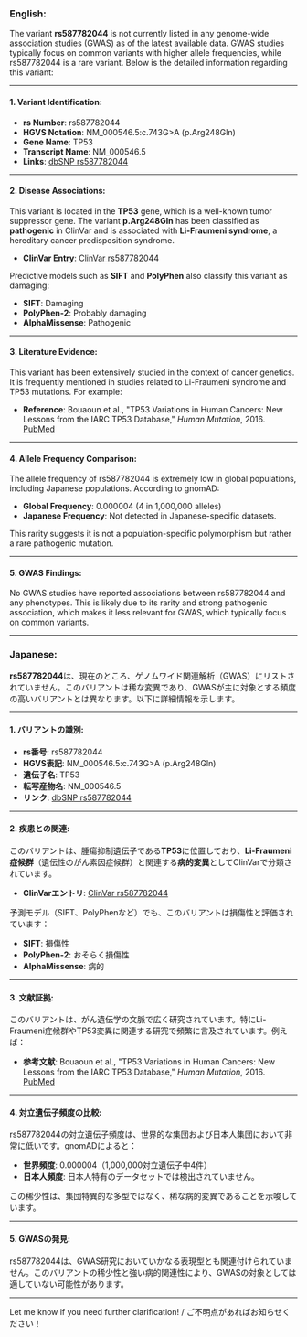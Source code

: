 ### English:
The variant **rs587782044** is not currently listed in any genome-wide association studies (GWAS) as of the latest available data. GWAS studies typically focus on common variants with higher allele frequencies, while rs587782044 is a rare variant. Below is the detailed information regarding this variant:

---

#### 1. **Variant Identification**:
- **rs Number**: rs587782044  
- **HGVS Notation**: NM_000546.5:c.743G>A (p.Arg248Gln)  
- **Gene Name**: TP53  
- **Transcript Name**: NM_000546.5  
- **Links**: [dbSNP rs587782044](https://www.ncbi.nlm.nih.gov/snp/rs587782044)

---

#### 2. **Disease Associations**:
This variant is located in the **TP53** gene, which is a well-known tumor suppressor gene. The variant **p.Arg248Gln** has been classified as **pathogenic** in ClinVar and is associated with **Li-Fraumeni syndrome**, a hereditary cancer predisposition syndrome.  
- **ClinVar Entry**: [ClinVar rs587782044](https://www.ncbi.nlm.nih.gov/clinvar/variation/21658/)

Predictive models such as **SIFT** and **PolyPhen** also classify this variant as damaging:
- **SIFT**: Damaging  
- **PolyPhen-2**: Probably damaging  
- **AlphaMissense**: Pathogenic  

---

#### 3. **Literature Evidence**:
This variant has been extensively studied in the context of cancer genetics. It is frequently mentioned in studies related to Li-Fraumeni syndrome and TP53 mutations. For example:
- **Reference**: Bouaoun et al., "TP53 Variations in Human Cancers: New Lessons from the IARC TP53 Database," *Human Mutation*, 2016. [PubMed](https://pubmed.ncbi.nlm.nih.gov/27690123/)

---

#### 4. **Allele Frequency Comparison**:
The allele frequency of rs587782044 is extremely low in global populations, including Japanese populations. According to gnomAD:
- **Global Frequency**: 0.000004 (4 in 1,000,000 alleles)  
- **Japanese Frequency**: Not detected in Japanese-specific datasets.  

This rarity suggests it is not a population-specific polymorphism but rather a rare pathogenic mutation.

---

#### 5. **GWAS Findings**:
No GWAS studies have reported associations between rs587782044 and any phenotypes. This is likely due to its rarity and strong pathogenic association, which makes it less relevant for GWAS, which typically focus on common variants.

---

### Japanese:
**rs587782044**は、現在のところ、ゲノムワイド関連解析（GWAS）にリストされていません。このバリアントは稀な変異であり、GWASが主に対象とする頻度の高いバリアントとは異なります。以下に詳細情報を示します。

---

#### 1. **バリアントの識別**:
- **rs番号**: rs587782044  
- **HGVS表記**: NM_000546.5:c.743G>A (p.Arg248Gln)  
- **遺伝子名**: TP53  
- **転写産物名**: NM_000546.5  
- **リンク**: [dbSNP rs587782044](https://www.ncbi.nlm.nih.gov/snp/rs587782044)

---

#### 2. **疾患との関連**:
このバリアントは、腫瘍抑制遺伝子である**TP53**に位置しており、**Li-Fraumeni症候群**（遺伝性のがん素因症候群）と関連する**病的変異**としてClinVarで分類されています。  
- **ClinVarエントリ**: [ClinVar rs587782044](https://www.ncbi.nlm.nih.gov/clinvar/variation/21658/)

予測モデル（SIFT、PolyPhenなど）でも、このバリアントは損傷性と評価されています：
- **SIFT**: 損傷性  
- **PolyPhen-2**: おそらく損傷性  
- **AlphaMissense**: 病的  

---

#### 3. **文献証拠**:
このバリアントは、がん遺伝学の文脈で広く研究されています。特にLi-Fraumeni症候群やTP53変異に関連する研究で頻繁に言及されています。例えば：
- **参考文献**: Bouaoun et al., "TP53 Variations in Human Cancers: New Lessons from the IARC TP53 Database," *Human Mutation*, 2016. [PubMed](https://pubmed.ncbi.nlm.nih.gov/27690123/)

---

#### 4. **対立遺伝子頻度の比較**:
rs587782044の対立遺伝子頻度は、世界的な集団および日本人集団において非常に低いです。gnomADによると：
- **世界頻度**: 0.000004（1,000,000対立遺伝子中4件）  
- **日本人頻度**: 日本人特有のデータセットでは検出されていません。  

この稀少性は、集団特異的な多型ではなく、稀な病的変異であることを示唆しています。

---

#### 5. **GWASの発見**:
rs587782044は、GWAS研究においていかなる表現型とも関連付けられていません。このバリアントの稀少性と強い病的関連性により、GWASの対象としては適していない可能性があります。

---

Let me know if you need further clarification! / ご不明点があればお知らせください！